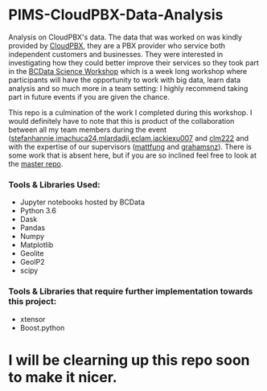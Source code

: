 # PIMS-CloudPBX-Data-Analysis
Analysis on CloudPBX's data. The data that was worked on was kindly provided by [CloudPBX](http://www.cloudpbx.ca/ "CloudPBX's Home Page"), they are a PBX provider who service both independent customers and businesses. They were interested in investigating how they could better improve their services so they took part in the [BCData Science Workshop](
http://workshop.bcdata.ca/2018/#about "BCData Home Page") which is a week long workshop where participants will have the opportunity to work with big data, learn data analysis and so much more in a team setting: I highly recommend taking part in future events if you are given the chance.

This repo is a culmination of the work I completed during this workshop. I would definitely have to note that this is product of the collaboration between all my team members during the event ([stefanhannie](https://github.com/stefanhannie),[imachuca24](https://github.com/imachuca24),[mlardadji](https://github.com/mlardadji),[eclam](https://github.com/eclam),[jackiexu007](https://github.com/jackiexu007) and [clm222](https://github.com/clm222) and with the expertise of our supervisors ([mattfung](https://github.com/mattfung) and [grahamsnz](https://github.com/gragamsnz)). There is some work that is absent here, but if you are so inclined feel free to look at the [master repo](https://github.com/mattfung/pims-bcdata18-cloudpbx "Master Mess").

### Tools & Libraries Used:
- Jupyter notebooks hosted by BCData
- Python 3.6
- Dask 
- Pandas
- Numpy
- Matplotlib
- Geolite
- GeoIP2
- scipy

### Tools & Libraries that require further implementation towards this project:
- xtensor
- Boost.python

# I will be clearning up this repo soon to make it nicer. 

